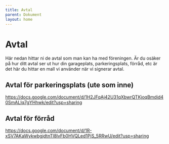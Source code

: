 ```yaml
---
title: Avtal
parent: Dokument
layout: home
---
```


# Avtal

Här nedan hittar ni de avtal som man kan ha med föreningen. Är du osäker på hur ditt avtal ser ut hur din garageplats, parkeringsplats, förråd, etc är det här du hittar en mall vi använder när vi signerar avtal.  

## Avtal för parkeringsplats (ute som inne)

https://docs.google.com/document/d/1H2JFqAj42U31qXbwrQTKjoqBmdid40SmALIq7gYHhwk/edit?usp=sharing

## Avtal för förråd

https://docs.google.com/document/d/1R-xSV7AKaWykwbgjdtnTl8lvFb0HVQLed1PjS_5RRwU/edit?usp=sharing